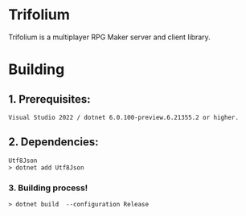 # Trifolium
 
 
Trifolium is a multiplayer RPG Maker server and client library.


# Building
## 1. Prerequisites:

    Visual Studio 2022 / dotnet 6.0.100-preview.6.21355.2 or higher.
## 2. Dependencies:

    Utf8Json
    > dotnet add Utf8Json

### 3. Building process!
    > dotnet build  --configuration Release
